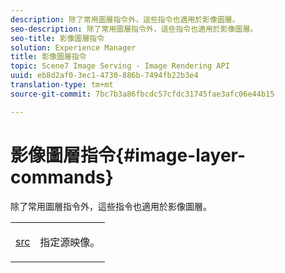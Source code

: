 ```yaml
---
description: 除了常用圖層指令外，這些指令也適用於影像圖層。
seo-description: 除了常用圖層指令外，這些指令也適用於影像圖層。
seo-title: 影像圖層指令
solution: Experience Manager
title: 影像圖層指令
topic: Scene7 Image Serving - Image Rendering API
uuid: eb8d2af0-3ec1-4730-886b-7494fb22b3e4
translation-type: tm+mt
source-git-commit: 7bc7b3a86fbcdc57cfdc31745fae3afc06e44b15

---
```



# 影像圖層指令{#image-layer-commands}

除了常用圖層指令外，這些指令也適用於影像圖層。

<table id="simpletable_F6799DA025A64970B95085FB9910E1EF"> 
 <tr class="strow"> 
  <td class="stentry"> <p><a href="../../../../../../is-api/http-ref/image-serving-api-ref/c-http-protocol-reference/c-command-reference/r-src.md#reference-f6506637778c4c69bf106a7924a91ab1" type="reference" format="dita" scope="local"> src</a> </p> </td> 
  <td class="stentry"> <p>指定源映像。 </p></td> 
 </tr> 
</table>

